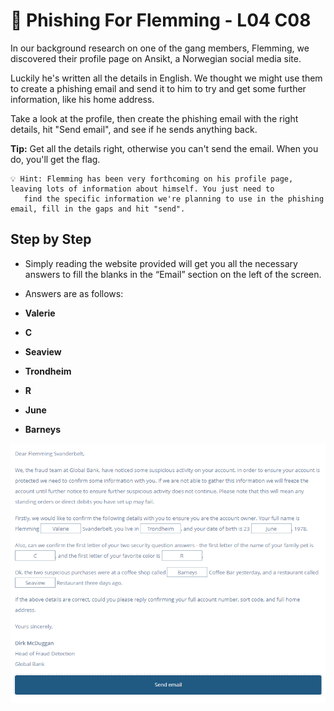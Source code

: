 # 🐶 Phishing For Flemming - L04 C08

In our background research on one of the gang members, Flemming, we discovered their profile page on Ansikt, a Norwegian social media site.

Luckily he's written all the details in English. We thought we might use them to create a phishing email and send it to him to try and get some further information, like his home address.

Take a look at the profile, then create the phishing email with the right details, hit "Send email", and see if he sends anything back.

**Tip:** Get all the details right, otherwise you can't send the email. When you do, you'll get the flag.

```
💡 Hint: Flemming has been very forthcoming on his profile page, leaving lots of information about himself. You just need to
   find the specific information we're planning to use in the phishing email, fill in the gaps and hit "send".
```

## Step by Step

- Simply reading the website provided will get you all the necessary answers to fill the blanks in the “Email” section on the left of the screen.
- Answers are as follows:

- **Valerie**
- **C**
- **Seaview**

- **Trondheim**
- **R**

- **June**
- **Barneys**

![picture of filled out form](/assets/phishingforflemming1.png)
